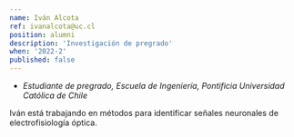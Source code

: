 ```yaml
---
name: Iván Alcota
ref: ivanalcota@uc.cl
position: alumni
description: 'Investigación de pregrado'
when: '2022-2'
published: false
---
```


- _Estudiante de pregrado, Escuela de Ingeniería, Pontificia Universidad Católica de Chile_

Iván está trabajando en métodos para identificar señales neuronales de electrofisiología óptica.